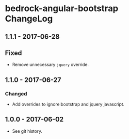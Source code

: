 # bedrock-angular-bootstrap ChangeLog

## 1.1.1 - 2017-06-28

## Fixed
- Remove unnecessary `jquery` override.

## 1.1.0 - 2017-06-27

### Changed
- Add overrides to ignore bootstrap and jquery javascript.

## 1.0.0 - 2017-06-02

- See git history.
